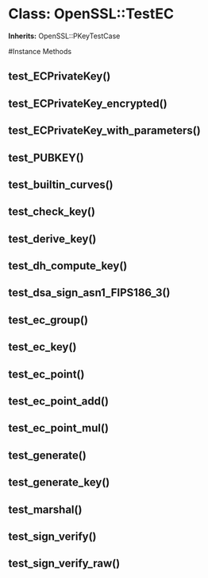 # Class: OpenSSL::TestEC
**Inherits:** OpenSSL::PKeyTestCase
    




#Instance Methods
## test_ECPrivateKey() [](#method-i-test_ECPrivateKey)

## test_ECPrivateKey_encrypted() [](#method-i-test_ECPrivateKey_encrypted)

## test_ECPrivateKey_with_parameters() [](#method-i-test_ECPrivateKey_with_parameters)

## test_PUBKEY() [](#method-i-test_PUBKEY)

## test_builtin_curves() [](#method-i-test_builtin_curves)

## test_check_key() [](#method-i-test_check_key)

## test_derive_key() [](#method-i-test_derive_key)

## test_dh_compute_key() [](#method-i-test_dh_compute_key)

## test_dsa_sign_asn1_FIPS186_3() [](#method-i-test_dsa_sign_asn1_FIPS186_3)

## test_ec_group() [](#method-i-test_ec_group)

## test_ec_key() [](#method-i-test_ec_key)

## test_ec_point() [](#method-i-test_ec_point)

## test_ec_point_add() [](#method-i-test_ec_point_add)

## test_ec_point_mul() [](#method-i-test_ec_point_mul)

## test_generate() [](#method-i-test_generate)

## test_generate_key() [](#method-i-test_generate_key)

## test_marshal() [](#method-i-test_marshal)

## test_sign_verify() [](#method-i-test_sign_verify)

## test_sign_verify_raw() [](#method-i-test_sign_verify_raw)

